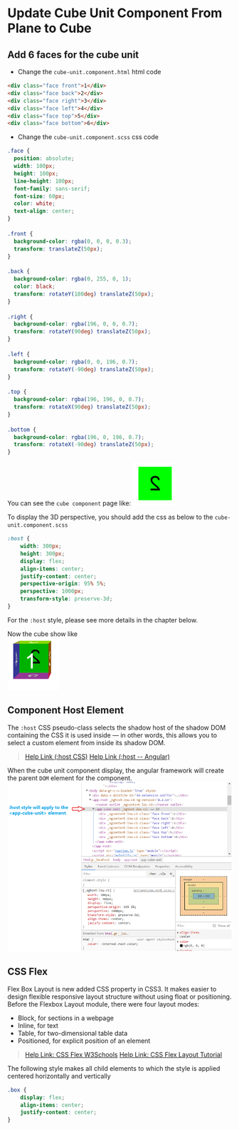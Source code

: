 # Update Cube Unit Component From Plane to Cube

## Add 6 faces for the cube unit  

- Change the `cube-unit.component.html` html code

``` html
<div class="face front">1</div>
<div class="face back">2</div>
<div class="face right">3</div>
<div class="face left">4</div>
<div class="face top">5</div>
<div class="face bottom">6</div>
```

- Change the `cube-unit.component.scss` css code

``` css
.face {
  position: absolute;
  width: 100px;
  height: 100px;
  line-height: 100px;
  font-family: sans-serif;
  font-size: 60px;
  color: white;
  text-align: center;
}

.front {
  background-color: rgba(0, 0, 0, 0.3);
  transform: translateZ(50px);
}

.back {
  background-color: rgba(0, 255, 0, 1);
  color: black;
  transform: rotateY(180deg) translateZ(50px);
}

.right {
  background-color: rgba(196, 0, 0, 0.7);
  transform: rotateY(90deg) translateZ(50px);
}

.left {
  background-color: rgba(0, 0, 196, 0.7);
  transform: rotateY(-90deg) translateZ(50px);
}

.top {
  background-color: rgba(196, 196, 0, 0.7);
  transform: rotateX(90deg) translateZ(50px);
}

.bottom {
  background-color: rgba(196, 0, 196, 0.7);
  transform: rotateX(-90deg) translateZ(50px);
}
```

You can see the `cube component` page like:
 ![face 6 plane](images/face_6_plane.png)

To display the 3D perspective, you should add the css as below to the `cube-unit.component.scss`

``` css
:host {
    width: 300px;
    height: 300px;
    display: flex;
    align-items: center;
    justify-content: center;
    perspective-origin: 95% 5%;
    perspective: 1000px;
    transform-style: preserve-3d;
}
```  

For the `:host` style, please see more details in the chapter below.

Now the cube show like  
![face 6 cube](images/face_6_cube.png)

## Component Host Element

The `:host` CSS pseudo-class selects the shadow host of the shadow DOM containing the CSS it is used inside — in other words, this allows you to select a custom element from inside its shadow DOM.  

> [Help Link (:host CSS)](https://developer.mozilla.org/en-US/docs/Web/CSS/:host)
> [Help Link (:host -- Angular)](https://angular.io/guide/component-styles#host)  

When the cube unit component display, the angular framework will create the parent `DOM` element for the component.
![host style](images/host_style.png)  

## CSS Flex

Flex Box Layout is new added CSS property in CSS3. It makes easier to design flexible responsive layout structure without using float or positioning.
Before the Flexbox Layout module, there were four layout modes:

- Block, for sections in a webpage  
- Inline, for text
- Table, for two-dimensional table data
- Positioned, for explicit position of an element

> [Help Link: CSS Flex W3Schools](https://www.w3schools.com/css/css3_flexbox.asp)
> [Help Link: CSS Flex Layout Tutorial](https://www.runoob.com/w3cnote/flex-grammar.html)

The following style makes all child elements to which the style is applied centered horizontally and vertically

``` CSS
.box {
    display: flex;
    align-items: center;
    justify-content: center;
}
```

